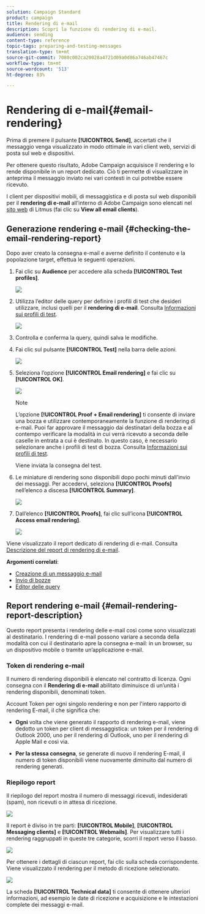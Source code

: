 ```yaml
---
solution: Campaign Standard
product: campaign
title: Rendering di e-mail
description: Scopri la funzione di rendering di e-mail.
audience: sending
content-type: reference
topic-tags: preparing-and-testing-messages
translation-type: tm+mt
source-git-commit: 7080c002ca20028a4721d09a0d86a746ab47467c
workflow-type: tm+mt
source-wordcount: '513'
ht-degree: 83%

---
```



# Rendering di e-mail{#email-rendering}

Prima di premere il pulsante **[!UICONTROL Send]**, accertati che il messaggio venga visualizzato in modo ottimale in vari client web, servizi di posta sul web e dispositivi.

Per ottenere questo risultato, Adobe Campaign acquisisce il rendering e lo rende disponibile in un report dedicato. Ciò ti permette di visualizzare in anteprima il messaggio inviato nei vari contesti in cui potrebbe essere ricevuto.

I client per dispositivi mobili, di messaggistica e di posta sul web disponibili per il **rendering di e-mail** all’interno di Adobe Campaign sono elencati nel [sito web](https://litmus.com/email-testing) di Litmus (fai clic su **View all email clients**).

## Generazione rendering e-mail {#checking-the-email-rendering-report}

Dopo aver creato la consegna e-mail e averne definito il contenuto e la popolazione target, effettua le seguenti operazioni.

1. Fai clic su **Audience** per accedere alla scheda **[!UICONTROL Test profiles]**.

   ![](assets/email_rendering_05.png)

1. Utilizza l’editor delle query per definire i profili di test che desideri utilizzare, inclusi quelli per il **rendering di e-mail**. Consulta [Informazioni sui profili di test](../../audiences/using/managing-test-profiles.md).

   ![](assets/email_rendering_06.png)

1. Controlla e conferma la query, quindi salva le modifiche.
1. Fai clic sul pulsante **[!UICONTROL Test]** nella barra delle azioni.

   ![](assets/email_rendering_07.png)

1. Seleziona l’opzione **[!UICONTROL Email rendering]** e fai clic su **[!UICONTROL OK]**.

   ![](assets/email_rendering_08.png)

   >[!NOTE]
   >
   >L’opzione **[!UICONTROL Proof + Email rendering]** ti consente di inviare una bozza e utilizzare contemporaneamente la funzione di rendering di e-mail. Puoi far approvare il messaggio dai destinatari della bozza e al contempo verificare la modalità in cui verrà ricevuto a seconda delle caselle in entrata a cui è destinato. In questo caso, è necessario selezionare anche i profili di test di bozza. Consulta [Informazioni sui profili di test](../../audiences/using/managing-test-profiles.md).

   Viene inviata la consegna del test.

1. Le miniature di rendering sono disponibili dopo pochi minuti dall’invio dei messaggi. Per accedervi, seleziona **[!UICONTROL Proofs]** nell’elenco a discesa **[!UICONTROL Summary]**.

   ![](assets/email_rendering_03.png)

1. Dall’elenco **[!UICONTROL Proofs]**, fai clic sull’icona **[!UICONTROL Access email rendering]**.

   ![](assets/email_rendering_04.png)

Viene visualizzato il report dedicato di rendering di e-mail. Consulta [Descrizione del report di rendering di e-mail](#email-rendering-report-description).

**Argomenti correlati**:

* [Creazione di un messaggio e-mail](../../channels/using/creating-an-email.md)
* [Invio di bozze](../../sending/using/sending-proofs.md)
* [Editor delle query](../../automating/using/editing-queries.md#about-query-editor)

## Report rendering e-mail {#email-rendering-report-description}

Questo report presenta i rendering delle e-mail così come sono visualizzati al destinatario. I rendering di e-mail possono variare a seconda della modalità con cui il destinatario apre la consegna e-mail: in un browser, su un dispositivo mobile o tramite un’applicazione e-mail.

### Token di rendering e-mail

Il numero di rendering disponibili è elencato nel contratto di licenza. Ogni consegna con il **Rendering di e-mail** abilitato diminuisce di un’unità i rendering disponibili, denominati token.

Account Token per ogni singolo rendering e non per l&#39;intero rapporto di rendering E-mail, il che significa che:

* **Ogni** volta che viene generato il rapporto di rendering e-mail, viene dedotto un token per client di messaggistica: un token per il rendering di Outlook 2000, uno per il rendering di Outlook, uno per il rendering di Apple Mail e così via.

* **Per la stessa consegna**, se generate di nuovo il rendering E-mail, il numero di token disponibili viene nuovamente diminuito dal numero di rendering generati.

### Riepilogo report

Il riepilogo del report mostra il numero di messaggi ricevuti, indesiderati (spam), non ricevuti o in attesa di ricezione.

![](assets/inbox_rendering_report.png)

Il report è diviso in tre parti: **[!UICONTROL Mobile]**, **[!UICONTROL Messaging clients]** e **[!UICONTROL Webmails]**. Per visualizzare tutti i rendering raggruppati in queste tre categorie, scorri il report verso il basso.

![](assets/inbox_rendering_report_3.png)

Per ottenere i dettagli di ciascun report, fai clic sulla scheda corrispondente. Viene visualizzato il rendering per il metodo di ricezione selezionato.

![](assets/inbox_rendering_report_2.png)

La scheda **[!UICONTROL Technical data]** ti consente di ottenere ulteriori informazioni, ad esempio le date di ricezione e acquisizione e le intestazioni complete dei messaggi e-mail.
